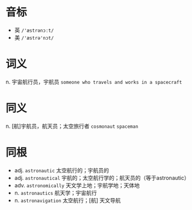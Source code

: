 # 音标

- 英 `/'æstrənɔːt/`
- 美 `/'æstrə'nɔt/`

# 词义

n. 宇宙航行员，宇航员
`someone who travels and works in a spacecraft`

# 同义

n. [航]宇航员，航天员；太空旅行者
`cosmonaut` `spaceman`

# 同根

- adj. `astronautic` 太空航行的；宇航员的
- adj. `astronautical` 宇航的；太空航行学的；航天员的（等于astronautic）
- adv. `astronomically` 天文学上地；宇航学地；天体地
- n. `astronautics` 航天学；宇宙航行
- n. `astronavigation` 太空航行；[航] 天文导航


